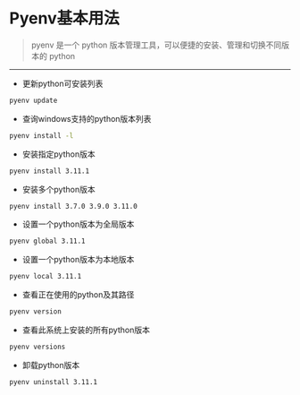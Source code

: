 # Pyenv基本用法
> pyenv 是一个 python 版本管理工具，可以便捷的安装、管理和切换不同版本的 python
---
- 更新python可安装列表
```bash
pyenv update
```
- 查询windows支持的python版本列表
```bash
pyenv install -l
```
- 安装指定python版本
```bash
pyenv install 3.11.1
```
- 安装多个python版本
```bash
pyenv install 3.7.0 3.9.0 3.11.0 
```
- 设置一个python版本为全局版本
```bash
pyenv global 3.11.1
```
- 设置一个python版本为本地版本
```bash
pyenv local 3.11.1
```
- 查看正在使用的python及其路径
```bash
pyenv version
```
- 查看此系统上安装的所有python版本
```bash
pyenv versions
```
- 卸载python版本
```bash
pyenv uninstall 3.11.1
```
